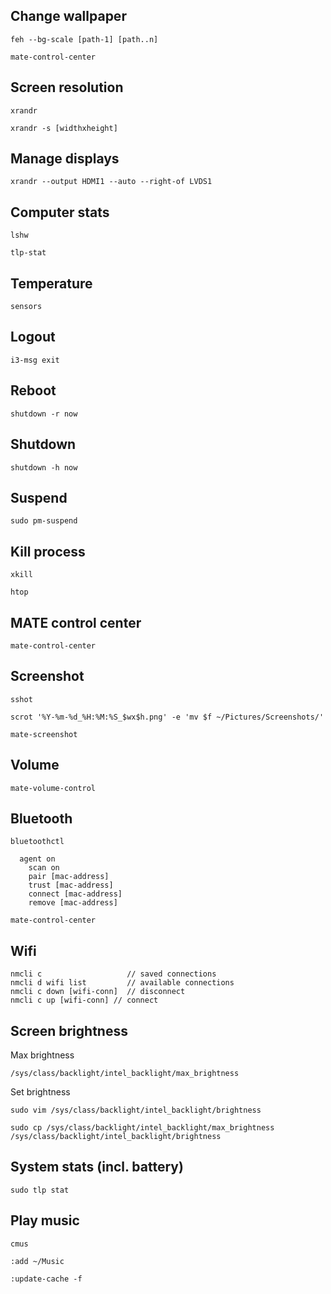 ## Change wallpaper

    feh --bg-scale [path-1] [path..n]

    mate-control-center

## Screen resolution

    xrandr 
    
    xrandr -s [widthxheight]

## Manage displays

    xrandr --output HDMI1 --auto --right-of LVDS1

## Computer stats

    lshw
    
    tlp-stat

## Temperature
    
    sensors

## Logout
   
    i3-msg exit

## Reboot

    shutdown -r now

## Shutdown

    shutdown -h now

## Suspend
    
    sudo pm-suspend

## Kill process

    xkill

    htop

## MATE control center

    mate-control-center

## Screenshot

    sshot

    scrot '%Y-%m-%d_%H:%M:%S_$wx$h.png' -e 'mv $f ~/Pictures/Screenshots/'

    mate-screenshot

## Volume

    mate-volume-control

## Bluetooth

    bluetoothctl
      
      agent on
        scan on
        pair [mac-address]
        trust [mac-address]
        connect [mac-address]
        remove [mac-address]
    
    mate-control-center

## Wifi
    
    nmcli c                   // saved connections
    nmcli d wifi list         // available connections
    nmcli c down [wifi-conn]  // disconnect 
    nmcli c up [wifi-conn] // connect

## Screen brightness
  
  Max brightness

    /sys/class/backlight/intel_backlight/max_brightness
  
  Set brightness

    sudo vim /sys/class/backlight/intel_backlight/brightness

    sudo cp /sys/class/backlight/intel_backlight/max_brightness /sys/class/backlight/intel_backlight/brightness

## System stats (incl. battery)

    sudo tlp stat

## Play music
    
    cmus

    :add ~/Music

    :update-cache -f

